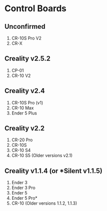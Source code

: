 # Control Boards

## Unconfirmed
1) CR-10S Pro V2
2) CR-X

## Creality v2.5.2
1) CP-01
2) CR-10 V2

## Creality v2.4
1) CR-10S Pro (v1)
2) CR-10 Max
3) Ender 5 Plus

## Creality v2.2
1) CR-20 Pro
2) CR-10S
3) CR-10 S4
4) CR-10 S5
(Older versions v2.1)

## Creality v1.1.4 (or *Silent v1.1.5)
1) Ender 3
2) Ender 3 Pro
3) Ender 5
4) Ender 5 Pro*
5) CR-10
(Older versions 1.1.2, 1.1.3)